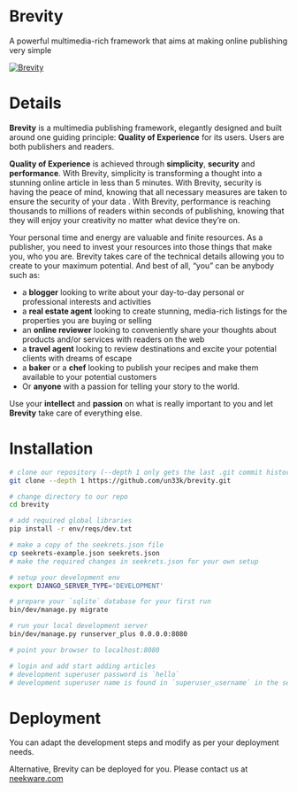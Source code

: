 # Brevity
A powerful multimedia-rich framework that aims at making online publishing very simple

[![Brevity](https://img.youtube.com/vi/NQXxNyJmBr8/maxresdefault.jpg)](http://youtu.be/NQXxNyJmBr8)

# Details
**Brevity** is a multimedia publishing framework, elegantly designed and built around one guiding principle: **Quality of Experience** for its users. Users are both publishers and readers.

**Quality of Experience** is achieved through **simplicity**, **security** and **performance**. With Brevity, simplicity is transforming a thought into a stunning online article in less than 5 minutes. With Brevity, security is having the peace of mind, knowing that all necessary measures are taken to ensure the security of your data . With Brevity, performance is reaching thousands to millions of readers within seconds of publishing, knowing that they will enjoy your creativity no matter what device they’re on.

Your personal time and energy are valuable and finite resources. As a publisher, you need to invest your resources into those things that make you, who you are. Brevity takes care of the technical details allowing you to create to your maximum potential. And best of all, “you” can be anybody such as:

- a **blogger** looking to write about your day-to-day personal or professional interests and activities
- a **real estate agent** looking to create stunning, media-rich listings for the properties you are buying or selling
- an **online reviewer** looking to conveniently share your thoughts about products and/or services with readers on the web
- a **travel agent** looking to review destinations and excite your potential clients with dreams of escape
- a **baker** or a **chef** looking to publish your recipes and make them available to your potential customers
- Or **anyone** with a passion for telling your story to the world.

Use your **intellect** and **passion** on what is really important to you and let **Brevity** take care of everything else.

# Installation

```bash
# clone our repository (--depth 1 only gets the last .git commit history)
git clone --depth 1 https://github.com/un33k/brevity.git

# change directory to our repo
cd brevity

# add required global libraries
pip install -r env/reqs/dev.txt

# make a copy of the seekrets.json file
cp seekrets-example.json seekrets.json
# make the required changes in seekrets.json for your own setup

# setup your development env
export DJANGO_SERVER_TYPE='DEVELOPMENT'

# prepare your `sqlite` database for your first run
bin/dev/manage.py migrate

# run your local development server
bin/dev/manage.py runserver_plus 0.0.0.0:8080

# point your browser to localhost:8080

# login and add start adding articles
# development superuser password is `hello`
# development superuser name is found in `superuser_username` in the seekrets.json file
```

# Deployment
You can adapt the development steps and modify as per your deployment needs.

Alternative, Brevity can be deployed for you.
Please contact us at [neekware.com](http://neekware.com)
